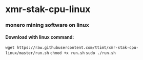 # xmr-stak-cpu-linux
### monero mining software on linux

#### Download with linux command: 
`wget https://raw.githubusercontent.com/ttimt/xmr-stak-cpu-linux/master/run.sh`
`chmod +x run.sh`
`sudo ./run.sh`

